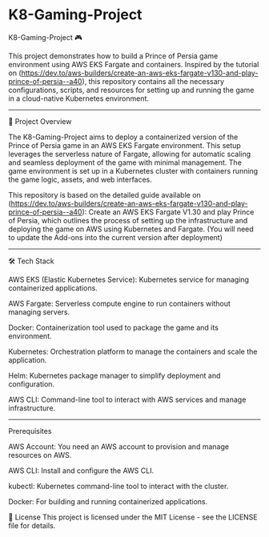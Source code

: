 # K8-Gaming-Project
K8-Gaming-Project 🎮

This project demonstrates how to build a Prince of Persia game environment using AWS EKS Fargate and containers. Inspired by the tutorial on (https://dev.to/aws-builders/create-an-aws-eks-fargate-v130-and-play-prince-of-persia--a40), this repository contains all the necessary configurations, scripts, and resources for setting up and running the game in a cloud-native Kubernetes environment.

--------------------------------------------------------------------------------------------------------

📜 Project Overview

The K8-Gaming-Project aims to deploy a containerized version of the Prince of Persia game in an AWS EKS Fargate environment. This setup leverages the serverless nature of Fargate, allowing for automatic scaling and seamless deployment of the game with minimal management. The game environment is set up in a Kubernetes cluster with containers running the game logic, assets, and web interfaces.

This repository is based on the detailed guide available on (https://dev.to/aws-builders/create-an-aws-eks-fargate-v130-and-play-prince-of-persia--a40): Create an AWS EKS Fargate V1.30 and play Prince of Persia, which outlines the process of setting up the infrastructure and deploying the game on AWS using Kubernetes and Fargate. (You will need to update the Add-ons into the current version after deployment)

--------------------------------------------------------------------------------------------------------
🛠️ Tech Stack

AWS EKS (Elastic Kubernetes Service): Kubernetes service for managing containerized applications. 

AWS Fargate: Serverless compute engine to run containers without managing servers. 

Docker: Containerization tool used to package the game and its environment. 

Kubernetes: Orchestration platform to manage the containers and scale the application. 

Helm: Kubernetes package manager to simplify deployment and configuration. 

AWS CLI: Command-line tool to interact with AWS services and manage infrastructure.

--------------------------------------------------------------------------------------------------------

Prerequisites 

AWS Account: You need an AWS account to provision and manage resources on AWS. 

AWS CLI: Install and configure the AWS CLI. 

kubectl: Kubernetes command-line tool to interact with the cluster. 

Docker: For building and running containerized applications. 


📝 License
This project is licensed under the MIT License - see the LICENSE file for details.